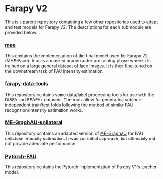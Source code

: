 # Farapy V2


This is a parent repository containing a few other repositories used to adapt and test models for Farapy V2. The descriptions for each submodule are provided below.

### [mae](https://github.com/youknowitskyle/mae)
This contains the implementation of the final model used for Farapy V2 (MAE-Face). It uses a masked autoencoder pretraining phase where it is trained on a large general dataset of face images. It is then fine-tuned on the downstream task of FAU intensity estimation.

### [farapy-data-tools](https://github.com/youknowitskyle/farapy-data-tools)
This repository contains some data/label processing tools for use with the DISFA and FEAFA+ datasets. The tools allow for generating subject-independent train/test folds following the method of similar FAU recognition/intensity estimation works.

### [ME-GraphAU-unilateral](https://github.com/youknowitskyle/ME-GraphAU-unilateral)
This repository contains an adapted version of [ME-GraphAU](https://github.com/CVI-SZU/ME-GraphAU) for FAU unilateral intensity estimation. It was our initial approach, but ultimately did not provide adequate performance.

### [Pytorch-FAU](https://github.com/youknowitskyle/Pytorch-FAU)
This repository contains the Pytorch implementation of Farapy V1's teacher model.
